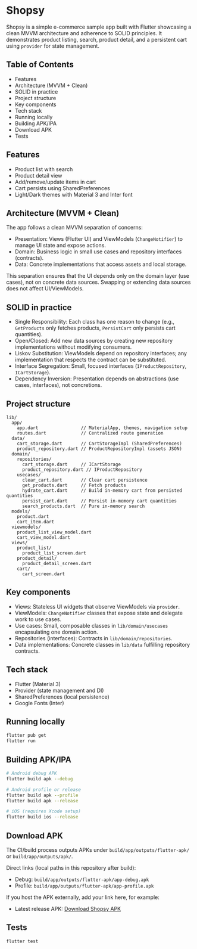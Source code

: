 # Shopsy

Shopsy is a simple e-commerce sample app built with Flutter showcasing a clean MVVM architecture and adherence to SOLID principles. It demonstrates product listing, search, product detail, and a persistent cart using `provider` for state management.

## Table of Contents
- Features
- Architecture (MVVM + Clean)
- SOLID in practice
- Project structure
- Key components
- Tech stack
- Running locally
- Building APK/IPA
- Download APK
- Tests

## Features
- Product list with search
- Product detail view
- Add/remove/update items in cart
- Cart persists using SharedPreferences
- Light/Dark themes with Material 3 and Inter font

## Architecture (MVVM + Clean)
The app follows a clean MVVM separation of concerns:

- Presentation: Views (Flutter UI) and ViewModels (`ChangeNotifier`) to manage UI state and expose actions.
- Domain: Business logic in small use cases and repository interfaces (contracts).
- Data: Concrete implementations that access assets and local storage.

This separation ensures that the UI depends only on the domain layer (use cases), not on concrete data sources. Swapping or extending data sources does not affect UI/ViewModels.

## SOLID in practice
- Single Responsibility: Each class has one reason to change (e.g., `GetProducts` only fetches products, `PersistCart` only persists cart quantities).
- Open/Closed: Add new data sources by creating new repository implementations without modifying consumers.
- Liskov Substitution: ViewModels depend on repository interfaces; any implementation that respects the contract can be substituted.
- Interface Segregation: Small, focused interfaces (`IProductRepository`, `ICartStorage`).
- Dependency Inversion: Presentation depends on abstractions (use cases, interfaces), not concretions.

## Project structure
```
lib/
  app/
    app.dart                // MaterialApp, themes, navigation setup
    routes.dart             // Centralized route generation
  data/
    cart_storage.dart       // CartStorageImpl (SharedPreferences)
    product_repository.dart // ProductRepositoryImpl (assets JSON)
  domain/
    repositories/
      cart_storage.dart     // ICartStorage
      product_repository.dart // IProductRepository
    usecases/
      clear_cart.dart       // Clear cart persistence
      get_products.dart     // Fetch products
      hydrate_cart.dart     // Build in-memory cart from persisted quantities
      persist_cart.dart     // Persist in-memory cart quantities
      search_products.dart  // Pure in-memory search
  models/
    product.dart
    cart_item.dart
  viewmodels/
    product_list_view_model.dart
    cart_view_model.dart
  views/
    product_list/
      product_list_screen.dart
    product_detail/
      product_detail_screen.dart
    cart/
      cart_screen.dart
```

## Key components
- Views: Stateless UI widgets that observe ViewModels via `provider`.
- ViewModels: `ChangeNotifier` classes that expose state and delegate work to use cases.
- Use cases: Small, composable classes in `lib/domain/usecases` encapsulating one domain action.
- Repositories (interfaces): Contracts in `lib/domain/repositories`.
- Data implementations: Concrete classes in `lib/data` fulfilling repository contracts.

## Tech stack
- Flutter (Material 3)
- Provider (state management and DI)
- SharedPreferences (local persistence)
- Google Fonts (Inter)

## Running locally
```bash
flutter pub get
flutter run
```

## Building APK/IPA
```bash
# Android debug APK
flutter build apk --debug

# Android profile or release
flutter build apk --profile
flutter build apk --release

# iOS (requires Xcode setup)
flutter build ios --release
```

## Download APK
The CI/build process outputs APKs under `build/app/outputs/flutter-apk/` or `build/app/outputs/apk/`.

Direct links (local paths in this repository after build):
- Debug: `build/app/outputs/flutter-apk/app-debug.apk`
- Profile: `build/app/outputs/flutter-apk/app-profile.apk`

If you host the APK externally, add your link here, for example:
- Latest release APK: [Download Shopsy APK](https://example.com/shopsy-latest.apk)

## Tests
```bash
flutter test
```
